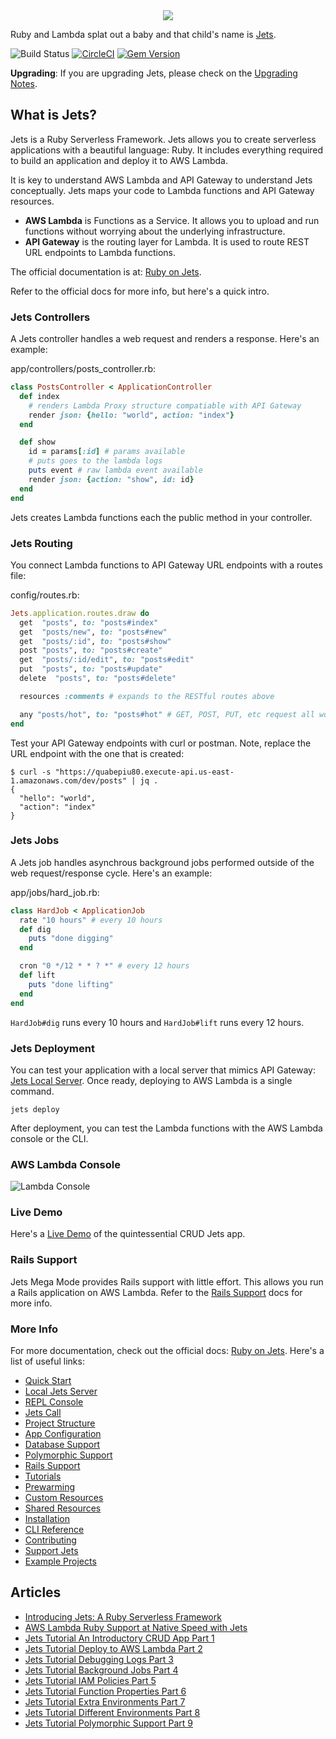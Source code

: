 <div align="center">
  <a href="http://rubyonjets.com"><img src="http://rubyonjets.com/img/logos/jets-logo.png" /></a>
</div>

Ruby and Lambda splat out a baby and that child's name is [Jets](http://rubyonjets.com/).

![Build Status](https://codebuild.us-west-2.amazonaws.com/badges?uuid=eyJlbmNyeXB0ZWREYXRhIjoiUE12K3ljQTFQUjVpRW0reGhGVHVQdkplTHlOdUtENnBya2JhVWVXaFIvTU92MlBtV3hIUE9pb25jWGw0MS9jN2RXMERKRHh5Nzhvd01Za0NyeUs5SCtzPSIsIml2UGFyYW1ldGVyU3BlYyI6IkMybEJFaXdzejJEaHNWVmEiLCJtYXRlcmlhbFNldFNlcmlhbCI6MX0%3D&branch=master)
[![CircleCI](https://circleci.com/gh/tongueroo/jets.svg?style=svg)](https://circleci.com/gh/tongueroo/jets)
[![Gem Version](https://badge.fury.io/rb/jets.svg)](https://badge.fury.io/rb/jets)

**Upgrading**: If you are upgrading Jets, please check on the [Upgrading Notes](http://rubyonjets.com/docs/upgrading/).

## What is Jets?

Jets is a Ruby Serverless Framework.  Jets allows you to create serverless applications with a beautiful language: Ruby.  It includes everything required to build an application and deploy it to AWS Lambda.

It is key to understand AWS Lambda and API Gateway to understand Jets conceptually.  Jets maps your code to Lambda functions and API Gateway resources.

* **AWS Lambda** is Functions as a Service. It allows you to upload and run functions without worrying about the underlying infrastructure.
* **API Gateway** is the routing layer for Lambda. It is used to route REST URL endpoints to Lambda functions.

The official documentation is at: [Ruby on Jets](http://rubyonjets.com).

Refer to the official docs for more info, but here's a quick intro.

### Jets Controllers

A Jets controller handles a web request and renders a response.  Here's an example:

app/controllers/posts_controller.rb:

```ruby
class PostsController < ApplicationController
  def index
    # renders Lambda Proxy structure compatiable with API Gateway
    render json: {hello: "world", action: "index"}
  end

  def show
    id = params[:id] # params available
    # puts goes to the lambda logs
    puts event # raw lambda event available
    render json: {action: "show", id: id}
  end
end
```

Jets creates Lambda functions each the public method in your controller.

### Jets Routing

You connect Lambda functions to API Gateway URL endpoints with a routes file:

config/routes.rb:

```ruby
Jets.application.routes.draw do
  get  "posts", to: "posts#index"
  get  "posts/new", to: "posts#new"
  get  "posts/:id", to: "posts#show"
  post "posts", to: "posts#create"
  get  "posts/:id/edit", to: "posts#edit"
  put  "posts", to: "posts#update"
  delete  "posts", to: "posts#delete"

  resources :comments # expands to the RESTful routes above

  any "posts/hot", to: "posts#hot" # GET, POST, PUT, etc request all work
end
```

Test your API Gateway endpoints with curl or postman. Note, replace the URL endpoint with the one that is created:

	$ curl -s "https://quabepiu80.execute-api.us-east-1.amazonaws.com/dev/posts" | jq .
	{
	  "hello": "world",
	  "action": "index"
	}

### Jets Jobs

A Jets job handles asynchrous background jobs performed outside of the web request/response cycle. Here's an example:

app/jobs/hard_job.rb:

```ruby
class HardJob < ApplicationJob
  rate "10 hours" # every 10 hours
  def dig
    puts "done digging"
  end

  cron "0 */12 * * ? *" # every 12 hours
  def lift
    puts "done lifting"
  end
end
```

`HardJob#dig` runs every 10 hours and `HardJob#lift` runs every 12 hours.

### Jets Deployment

You can test your application with a local server that mimics API Gateway: [Jets Local Server](http://rubyonjets.com/docs/local-server/). Once ready, deploying to AWS Lambda is a single command.

	jets deploy

After deployment, you can test the Lambda functions with the AWS Lambda console or the CLI.

### AWS Lambda Console

![Lambda Console](https://s3.amazonaws.com/boltops-demo/images/screenshots/lambda-console-posts-controller-index.png)

### Live Demo

Here's a [Live Demo](https://demo.rubyonjets.com/posts) of the quintessential CRUD Jets app.

### Rails Support

Jets Mega Mode provides Rails support with little effort.  This allows you run a Rails application on AWS Lambda. Refer to the [Rails Support](http://rubyonjets.com/docs/rails-support/) docs for more info.

### More Info

For more documentation, check out the official docs: [Ruby on Jets](http://rubyonjets.com/).  Here's a list of useful links:

* [Quick Start](http://rubyonjets.com/quick-start/)
* [Local Jets Server](http://rubyonjets.com/docs/local-server/)
* [REPL Console](http://rubyonjets.com/docs/repl-console/)
* [Jets Call](http://rubyonjets.com/docs/jets-call/)
* [Project Structure](http://rubyonjets.com/project-structure/)
* [App Configuration](http://rubyonjets.com/app-config/)
* [Database Support](http://rubyonjets.com/docs/database-support/)
* [Polymorphic Support](http://rubyonjets.com/docs/polymorphic-support/)
* [Rails Support](http://rubyonjets.com/docs/rails-support/)
* [Tutorials](http://rubyonjets.com/docs/tutorials/)
* [Prewarming](http://rubyonjets.com/docs/prewarming/)
* [Custom Resources](http://rubyonjets.com/docs/associated-resources/)
* [Shared Resources](http://rubyonjets.com/docs/shared-resources/)
* [Installation](http://rubyonjets.com/docs/install/)
* [CLI Reference](http://rubyonjets.com/reference/)
* [Contributing](http://rubyonjets.com/docs/contributing/)
* [Support Jets](http://rubyonjets.com/support-jets/)
* [Example Projects](https://github.com/tongueroo/jets-examples)

## Articles

* [Introducing Jets: A Ruby Serverless Framework](https://blog.boltops.com/2018/08/18/introducing-jets-a-ruby-serverless-framework)
* [AWS Lambda Ruby Support at Native Speed with Jets](https://blog.boltops.com/2018/09/02/aws-lambda-ruby-support-at-native-speed-with-jets)
* [Jets Tutorial An Introductory CRUD App Part 1](https://blog.boltops.com/2018/09/07/jets-tutorial-crud-app-introduction-part-1)
* [Jets Tutorial Deploy to AWS Lambda Part 2](https://blog.boltops.com/2018/09/08/jets-tutorial-deploy-to-aws-lambda-part-2)
* [Jets Tutorial Debugging Logs Part 3](https://blog.boltops.com/2018/09/09/jets-tutorial-debugging-logs-part-3)
* [Jets Tutorial Background Jobs Part 4](https://blog.boltops.com/2018/09/10/jets-tutorial-background-jobs-part-4)
* [Jets Tutorial IAM Policies Part 5](https://blog.boltops.com/2018/09/11/jets-tutorial-iam-policies-part-5)
* [Jets Tutorial Function Properties Part 6](https://blog.boltops.com/2018/09/12/jets-tutorial-function-properties-part-6)
* [Jets Tutorial Extra Environments Part 7](https://blog.boltops.com/2018/09/13/jets-tutorial-extra-environments-part-7)
* [Jets Tutorial Different Environments Part 8](https://blog.boltops.com/2018/09/26/jets-tutorial-different-environments-part-8)
* [Jets Tutorial Polymorphic Support Part 9](https://blog.boltops.com/2018/09/27/jets-tutorial-polymorphic-support-part-9)
